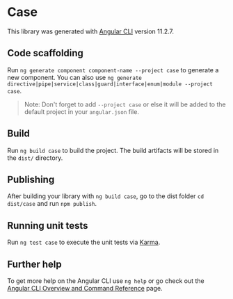 # Case

This library was generated with [Angular CLI](https://github.com/angular/angular-cli) version 11.2.7.

## Code scaffolding

Run `ng generate component component-name --project case` to generate a new component. You can also use `ng generate directive|pipe|service|class|guard|interface|enum|module --project case`.
> Note: Don't forget to add `--project case` or else it will be added to the default project in your `angular.json` file. 

## Build

Run `ng build case` to build the project. The build artifacts will be stored in the `dist/` directory.

## Publishing

After building your library with `ng build case`, go to the dist folder `cd dist/case` and run `npm publish`.

## Running unit tests

Run `ng test case` to execute the unit tests via [Karma](https://karma-runner.github.io).

## Further help

To get more help on the Angular CLI use `ng help` or go check out the [Angular CLI Overview and Command Reference](https://angular.io/cli) page.
